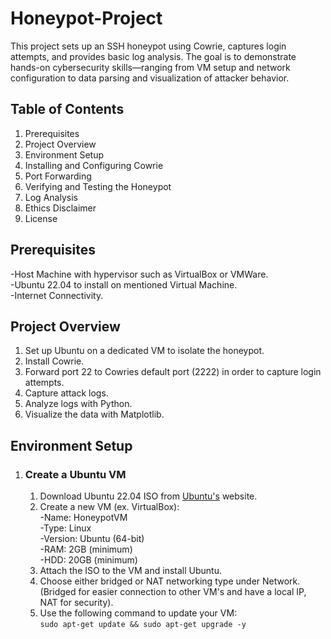 # Honeypot-Project
This project sets up an SSH honeypot using Cowrie, captures login attempts, and provides basic log analysis. The goal is to demonstrate hands-on cybersecurity skills—ranging from VM setup and network configuration to data parsing and visualization of attacker behavior.

## **Table of Contents**

1. Prerequisites
2. Project Overview
3. Environment Setup
4. Installing and Configuring Cowrie
5. Port Forwarding
6. Verifying and Testing the Honeypot
7. Log Analysis
8. Ethics Disclaimer
9. License

## **Prerequisites**
-Host Machine with hypervisor such as VirtualBox or VMWare. \
-Ubuntu 22.04 to install on mentioned Virtual Machine. \
-Internet Connectivity.

## **Project Overview**
1. Set up Ubuntu on a dedicated VM to isolate the honeypot.
2. Install Cowrie.
3. Forward port 22 to Cowries default port (2222) in order to capture login attempts.
4. Capture attack logs.
5. Analyze logs with Python.
6. Visualize the data with Matplotlib.

## **Environment Setup**
1. ### Create a Ubuntu VM
     1. Download Ubuntu 22.04 ISO from [Ubuntu's](https://ubuntu.com/download/desktop) website.
     2. Create a new VM (ex. VirtualBox): \
        -Name: HoneypotVM \
        -Type: Linux \
        -Version: Ubuntu (64-bit) \
        -RAM: 2GB (minimum) \
        -HDD: 20GB (minimum)
   3. Attach the ISO to the VM and install Ubuntu.
   4. Choose either bridged or NAT networking type under Network. (Bridged for easier connection to other VM's and have a local IP, NAT for security).
   5. Use the following command to update your VM: \
   `sudo apt-get update && sudo apt-get upgrade -y`



